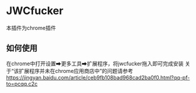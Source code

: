# JWCfucker
本插件为chrome插件
## 如何使用
在chrome中打开设置➡更多工具➡扩展程序，将jwcfucker拖入即可完成安装
关于“该扩展程序并未在chrome应用商店中”的问题请参考
https://jingyan.baidu.com/article/ceb9fb108bad968cad2ba0f0.html?qq-pf-to=pcqq.c2c
